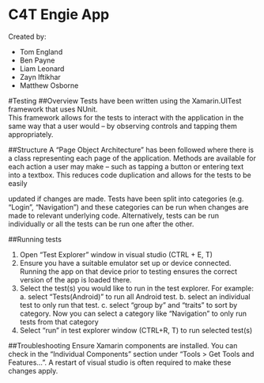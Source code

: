 # C4T Engie App
Created by:
* Tom England
* Ben Payne
* Liam Leonard
* Zayn Iftikhar
* Matthew Osborne


#Testing
##Overview
Tests have been written using the Xamarin.UITest framework that uses NUnit.  
This framework allows for the tests to interact with the application in the same 
way that a user would – by observing controls and tapping them appropriately.

##Structure
A “Page Object Architecture” has been followed where there is a class 
representing each page of the application.  Methods are available for each 
action a user may make – such as tapping a button or entering text into a 
textbox.  This reduces code duplication and allows for the tests to be easily 

updated if changes are made.
Tests have been split into categories (e.g. “Login”, “Navigation”) and these 
categories can be run when changes are made to relevant underlying code.
Alternatively, tests can be run individually or all the tests can be run one 
after the other.

##Running tests
1. Open “Test Explorer” window in visual studio (CTRL + E, T)
2. Ensure you have a suitable emulator set up or device connected.  Running the app on that device prior to testing ensures the correct version of the app is loaded there.
3. Select the test(s) you would like to run in the test explorer.  For example:
a. select “Tests(Android)” to run all Android test.
b. select an individual test to only run that test.
c. select “group by” and “traits” to sort by category.  Now you can select a category like “Navigation” to only run tests from that category
4. Select “run” in test explorer window (CTRL+R, T) to run selected test(s)

##Troubleshooting
Ensure Xamarin components are installed.  You can check in the 
“Individual Components” section under “Tools > Get Tools and Features…”.
A restart of visual studio is often required to make these changes apply.

